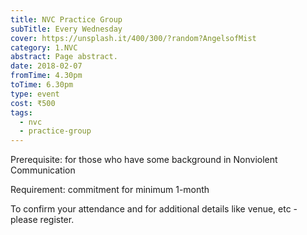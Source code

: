 ```yaml
---
title: NVC Practice Group
subTitle: Every Wednesday
cover: https://unsplash.it/400/300/?random?AngelsofMist
category: 1.NVC
abstract: Page abstract.
date: 2018-02-07
fromTime: 4.30pm
toTime: 6.30pm
type: event
cost: ₹500
tags:
  - nvc
  - practice-group
---
```


Prerequisite: for those who have some background in Nonviolent Communication

Requirement: commitment for minimum 1-month

To confirm your attendance and for additional details like venue, etc - please register.

